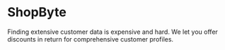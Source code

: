 # ShopByte
Finding extensive customer data is expensive and hard. We let you offer discounts in return for comprehensive customer profiles.
